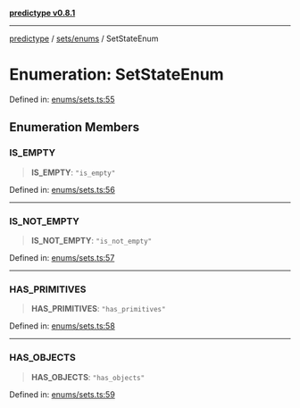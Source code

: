 [**predictype v0.8.1**](../../../README.md)

***

[predictype](../../../modules.md) / [sets/enums](../README.md) / SetStateEnum

# Enumeration: SetStateEnum

Defined in: [enums/sets.ts:55](https://github.com/maduhaime/predictype/blob/2310adbaccb6fbc00cdab8e345e79bd5b09e40f5/src/enums/sets.ts#L55)

## Enumeration Members

### IS\_EMPTY

> **IS\_EMPTY**: `"is_empty"`

Defined in: [enums/sets.ts:56](https://github.com/maduhaime/predictype/blob/2310adbaccb6fbc00cdab8e345e79bd5b09e40f5/src/enums/sets.ts#L56)

***

### IS\_NOT\_EMPTY

> **IS\_NOT\_EMPTY**: `"is_not_empty"`

Defined in: [enums/sets.ts:57](https://github.com/maduhaime/predictype/blob/2310adbaccb6fbc00cdab8e345e79bd5b09e40f5/src/enums/sets.ts#L57)

***

### HAS\_PRIMITIVES

> **HAS\_PRIMITIVES**: `"has_primitives"`

Defined in: [enums/sets.ts:58](https://github.com/maduhaime/predictype/blob/2310adbaccb6fbc00cdab8e345e79bd5b09e40f5/src/enums/sets.ts#L58)

***

### HAS\_OBJECTS

> **HAS\_OBJECTS**: `"has_objects"`

Defined in: [enums/sets.ts:59](https://github.com/maduhaime/predictype/blob/2310adbaccb6fbc00cdab8e345e79bd5b09e40f5/src/enums/sets.ts#L59)
